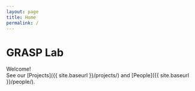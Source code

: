 ```yaml
---
layout: page
title: Home
permalink: /
---
```


# GRASP Lab

Welcome!  
See our [Projects]({{ site.baseurl }}/projects/) and [People]({{ site.baseurl }}/people/).
